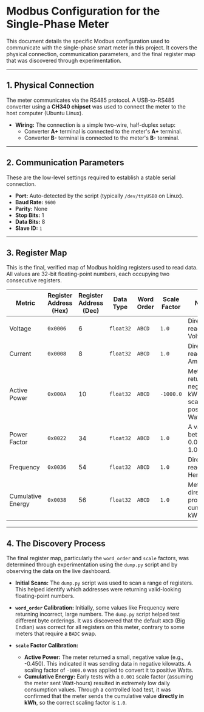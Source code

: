 #  Modbus Configuration for the Single-Phase Meter

This document details the specific Modbus configuration used to communicate with the single-phase smart meter in this project. It covers the physical connection, communication parameters, and the final register map that was discovered through experimentation.

---

## 1. Physical Connection 

The meter communicates via the RS485 protocol. A USB-to-RS485 converter using a **CH340 chipset** was used to connect the meter to the host computer (Ubuntu Linux).

-   **Wiring:** The connection is a simple two-wire, half-duplex setup:
    -   Converter **A+** terminal is connected to the meter's **A+** terminal.
    -   Converter **B-** terminal is connected to the meter's **B-** terminal.

---

## 2. Communication Parameters

These are the low-level settings required to establish a stable serial connection.

-   **Port:** Auto-detected by the script (typically `/dev/ttyUSB0` on Linux).
-   **Baud Rate:** `9600`
-   **Parity:** None
-   **Stop Bits:** 1
-   **Data Bits:** 8
-   **Slave ID:** `1`

---

## 3. Register Map 

This is the final, verified map of Modbus holding registers used to read data. All values are 32-bit floating-point numbers, each occupying two consecutive registers.

| Metric              | Register Address (Hex) | Register Address (Dec) | Data Type | Word Order | Scale Factor | Notes                                                 |
| ------------------- | ---------------------- | ---------------------- | --------- | ---------- | ------------ | ----------------------------------------------------- |
| Voltage             | `0x0006`               | 6                      | `float32` | `ABCD`     | `1.0`        | Direct reading in Volts.                          |
| Current             | `0x0008`               | 8                      | `float32` | `ABCD`     | `1.0`        | Direct reading in Amperes.                        |
| Active Power        | `0x000A`               | 10                     | `float32` | `ABCD`     | `-1000.0`    | Meter returns negative kW; scaled to positive Watts.  |
| Power Factor        | `0x0022`               | 34                     | `float32` | `ABCD`     | `1.0`        | A value between 0.0 and 1.0.                      |
| Frequency           | `0x0036`               | 54                     | `float32` | `ABCD`     | `1.0`        | Direct reading in Hertz.                          |
| Cumulative Energy   | `0x0038`               | 56                     | `float32` | `ABCD`     | `1.0`        | Meter directly provides cumulative kWh.               |

---

## 4. The Discovery Process 

The final register map, particularly the `word_order` and `scale` factors, was determined through experimentation using the `dump.py` script and by observing the data on the live dashboard.

-   **Initial Scans:** The `dump.py` script was used to scan a range of registers. This helped identify which addresses were returning valid-looking floating-point numbers.

-   **`word_order` Calibration:** Initially, some values like Frequency were returning incorrect, large numbers. The `dump.py` script helped test different byte orderings. It was discovered that the default `ABCD` (Big Endian) was correct for all registers on this meter, contrary to some meters that require a `BADC` swap.

-   **`scale` Factor Calibration:**
    -   **Active Power:** The meter returned a small, negative value (e.g., -0.450). This indicated it was sending data in negative kilowatts. A scaling factor of `-1000.0` was applied to convert it to positive Watts.
    -   **Cumulative Energy:** Early tests with a `0.001` scale factor (assuming the meter sent Watt-hours) resulted in extremely low daily consumption values. Through a controlled load test, it was confirmed that the meter sends the cumulative value **directly in kWh**, so the correct scaling factor is `1.0`.
